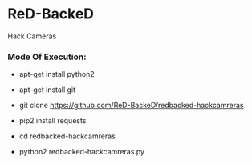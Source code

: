 # ReD-BackeD

Hack Cameras

<h3> Mode Of Execution: </h3>

* apt-get install python2

* apt-get install git

* git clone https://github.com/ReD-BackeD/redbacked-hackcamreras

* pip2 install requests

* cd redbacked-hackcamreras

* python2 redbacked-hackcamreras.py
